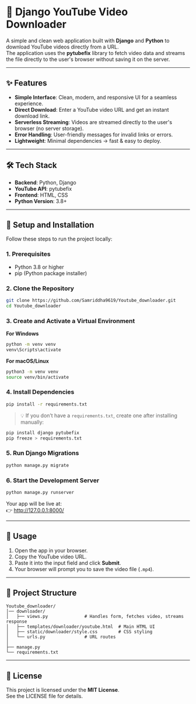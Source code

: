 # 🎥 Django YouTube Video Downloader

A simple and clean web application built with **Django** and **Python** to download YouTube videos directly from a URL.  
The application uses the **pytubefix** library to fetch video data and streams the file directly to the user's browser without saving it on the server.

---

## ✨ Features
- **Simple Interface**: Clean, modern, and responsive UI for a seamless experience.  
- **Direct Download**: Enter a YouTube video URL and get an instant download link.  
- **Serverless Streaming**: Videos are streamed directly to the user's browser (no server storage).  
- **Error Handling**: User-friendly messages for invalid links or errors.  
- **Lightweight**: Minimal dependencies → fast & easy to deploy.  

---

## 🛠 Tech Stack
- **Backend**: Python, Django  
- **YouTube API**: pytubefix  
- **Frontend**: HTML, CSS  
- **Python Version**: 3.8+  

---

## 🚀 Setup and Installation

Follow these steps to run the project locally:

### 1. Prerequisites
- Python 3.8 or higher  
- pip (Python package installer)  

### 2. Clone the Repository
```bash
git clone https://github.com/Samriddha9619/Youtube_downloader.git
cd Youtube_downloader
```

### 3. Create and Activate a Virtual Environment  
**For Windows**  
```bash
python -m venv venv
venv\Scripts\activate
```

**For macOS/Linux**  
```bash
python3 -m venv venv
source venv/bin/activate
```

### 4. Install Dependencies
```bash
pip install -r requirements.txt
```

> 💡 If you don’t have a `requirements.txt`, create one after installing manually:  
```bash
pip install django pytubefix
pip freeze > requirements.txt
```

### 5. Run Django Migrations
```bash
python manage.py migrate
```

### 6. Start the Development Server
```bash
python manage.py runserver
```

Your app will be live at:  
👉 http://127.0.0.1:8000/

---

## 📌 Usage
1. Open the app in your browser.  
2. Copy the YouTube video URL.  
3. Paste it into the input field and click **Submit**.  
4. Your browser will prompt you to save the video file (`.mp4`).  

---

## 📂 Project Structure
```
Youtube_downloader/
│── downloader/
│   ├── views.py              # Handles form, fetches video, streams response
│   ├── templates/downloader/youtube.html  # Main HTML UI
│   ├── static/downloader/style.css        # CSS styling
│   └── urls.py               # URL routes
│
├── manage.py
└── requirements.txt
```

---

## 📄 License
This project is licensed under the **MIT License**.  
See the LICENSE file for details.
